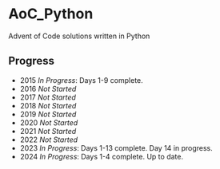 # AoC_Python
Advent of Code solutions written in Python

## Progress
- 2015
    *In Progress*: Days 1-9 complete.
- 2016
    *Not Started*
- 2017
    *Not Started*
- 2018
    *Not Started*
- 2019
    *Not Started*
- 2020
    *Not Started*
- 2021
    *Not Started*
- 2022
    *Not Started*
- 2023
    *In Progress*: Days 1-13 complete. Day 14 in progress.
- 2024
    *In Progress*: Days 1-4 complete. Up to date.
